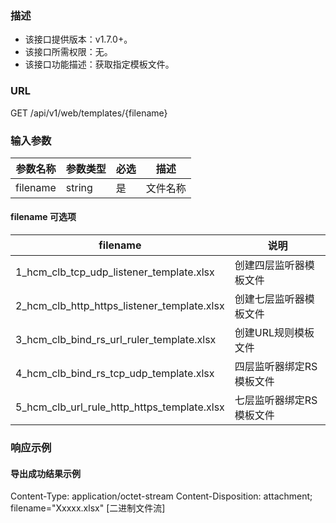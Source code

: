 ### 描述

- 该接口提供版本：v1.7.0+。
- 该接口所需权限：无。
- 该接口功能描述：获取指定模板文件。

### URL

GET /api/v1/web/templates/{filename}


### 输入参数

| 参数名称     | 参数类型   | 必选 | 描述   |
|----------|--------|----|------|
| filename | string | 是  | 文件名称 |

#### filename 可选项

| filename                                    | 说明            |
|---------------------------------------------|---------------|
| 1_hcm_clb_tcp_udp_listener_template.xlsx    | 创建四层监听器模板文件   |
| 2_hcm_clb_http_https_listener_template.xlsx | 创建七层监听器模板文件   |
| 3_hcm_clb_bind_rs_url_ruler_template.xlsx   | 创建URL规则模板文件   |
| 4_hcm_clb_bind_rs_tcp_udp_template.xlsx     | 四层监听器绑定RS模板文件 |
| 5_hcm_clb_url_rule_http_https_template.xlsx | 七层监听器绑定RS模板文件 |

### 响应示例

#### 导出成功结果示例

Content-Type: application/octet-stream
Content-Disposition: attachment; filename="Xxxxx.xlsx"
[二进制文件流]
